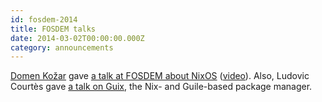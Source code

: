 ```yaml
---
id: fosdem-2014
title: FOSDEM talks
date: 2014-03-02T00:00:00.000Z
category: announcements
---
```


[Domen Kožar](https://www.domenkozar.com/) gave [a talk at FOSDEM about NixOS](https://web.archive.org/web/20200424105824/https://archive.fosdem.org/2014/schedule/event/nixos_declarative_configuration_linux_distribution/) ([video](https://video.fosdem.org/2014/H1309_Van_Rijn/Saturday/NixOS_declarative_configuration_Linux_distribution.webm)). Also, Ludovic Courtès gave [a talk on Guix](https://web.archive.org/web/20200424075250/https://archive.fosdem.org/2014/schedule/event/gnuguix/), the Nix- and Guile-based package manager.
